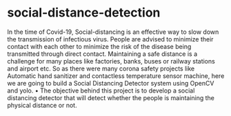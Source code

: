 # social-distance-detection
In the time of Covid-19, Social-distancing is an effective way to slow down the transmission of
infectious virus. People are advised to minimize their contact with each other to minimize the risk of
the disease being transmitted through direct contact. Maintaining a safe distance is a challenge for
many places like factories, banks, buses or railway stations and airport etc.
So as there were many corona safety projects like Automatic hand sanitizer and contactless
temperature sensor machine, here we are going to build a Social Distancing Detector system using
OpenCV and yolo.
• The objective behind this project is to develop a social distancing detector that will detect
whether the people is maintaining the physical distance or not.
